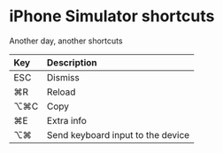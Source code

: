 # iPhone Simulator shortcuts

Another day, another shortcuts

| Key | Description |
| :--- | :--- |
| ESC | Dismiss |
| ⌘R | Reload |
| ⌥⌘C | Copy |
| ⌘E | Extra info |
| ⌥⌘ | Send keyboard input to the device |

